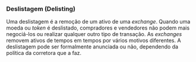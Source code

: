 ### Deslistagem (Delisting)

Uma deslistagem é a remoção de um ativo de uma _exchange_. Quando uma moeda ou _token_ é deslistado, compradores e vendedores não podem mais negociá-los ou realizar qualquer outro tipo de transação. As _exchanges_ removem ativos de tempos em tempos por vários motivos diferentes. A deslistagem pode ser formalmente anunciada ou não, dependendo da política da corretora que a faz.
